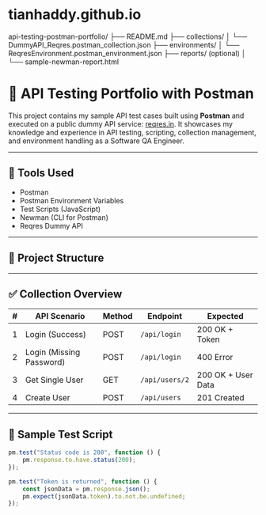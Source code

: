 # tianhaddy.github.io
api-testing-postman-portfolio/
├── README.md
├── collections/
│   └── DummyAPI_Reqres.postman_collection.json
├── environments/
│   └── ReqresEnvironment.postman_environment.json
├── reports/ (optional)
│   └── sample-newman-report.html
# 🧪 API Testing Portfolio with Postman

This project contains my sample API test cases built using **Postman** and executed on a public dummy API service: [reqres.in](https://reqres.in). It showcases my knowledge and experience in API testing, scripting, collection management, and environment handling as a Software QA Engineer.

---

## 🔧 Tools Used
- Postman
- Postman Environment Variables
- Test Scripts (JavaScript)
- Newman (CLI for Postman)
- Reqres Dummy API

---

## 📁 Project Structure


---

## ✅ Collection Overview

| # | API Scenario               | Method | Endpoint                 | Expected |
|---|----------------------------|--------|--------------------------|----------|
| 1 | Login (Success)            | POST   | `/api/login`             | 200 OK + Token |
| 2 | Login (Missing Password)   | POST   | `/api/login`             | 400 Error |
| 3 | Get Single User            | GET    | `/api/users/2`           | 200 OK + User Data |
| 4 | Create User                | POST   | `/api/users`             | 201 Created |

---

## 📜 Sample Test Script

```javascript
pm.test("Status code is 200", function () {
    pm.response.to.have.status(200);
});

pm.test("Token is returned", function () {
    const jsonData = pm.response.json();
    pm.expect(jsonData.token).to.not.be.undefined;
});

